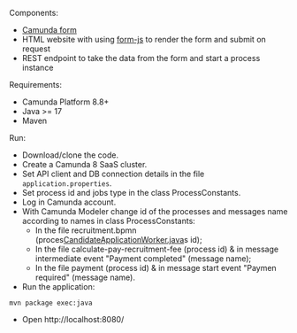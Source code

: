 Components:
* [Camunda form](https://docs.camunda.io/docs/components/modeler/forms/camunda-forms-reference/)
* HTML website with using [form-js](https://bpmn.io/toolkit/form-js/) to render the form and submit on request
* REST endpoint to take the data from the form and start a process instance

Requirements:
* Camunda Platform 8.8+
* Java >= 17
* Maven

Run:
* Download/clone the code.
* Create a Camunda 8 SaaS cluster.
* Set API client and DB connection details in the file `application.properties`.
* Set process id and jobs type in the class ProcessConstants.
* Log in Camunda account.
* With Camunda Modeler change id of the processes and messages name according to names in class ProcessConstants:
  * In the file recruitment.bpmn (proces[CandidateApplicationWorker.java](src/main/java/pl/edu/atar/recruitment/worker/CandidateApplicationWorker.java)s id);
  * In the file calculate-pay-recruitment-fee (process id) & in message intermediate event "Payment completed" (message name);
  * In the file payment (process id) & in message start event "Paymen required" (message name).
* Run the application:

```
mvn package exec:java
```

* Open http://localhost:8080/